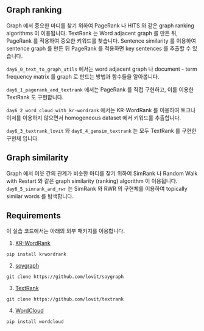 ## Graph ranking

Graph 에서 중요한 마디를 찾기 위하여 PageRank 나 HITS 와 같은 graph ranking algorithms 이 이용됩니다. TextRank 는 Word adjacent graph 를 만든 뒤, PageRank 를 적용하여 중요한 키워드를 찾습니다. Sentence similarity 를 이용하여 sentence graph 를 만든 뒤 PageRank 를 적용하면 key sentences 를 추출할 수 있습니다.

`day6_0_text_to_graph_utils` 에서는 word adjacent graph 나 document - term frequency matrix 를 graph 로 만드는 방법과 함수들을 알아봅니다.

`day6_1_pagerank_and_textrank` 에서는 PageRank 를 직접 구현하고, 이를 이용한 TextRank 도 구현합니다.

`day6_2_word_cloud_with_kr-wordrank` 에서는 KR-WordRank 를 이용하여 토크나이저를 이용하지 않으면서 homogeneous dataset 에서 키워드를 추출합니다.

`day6_3_textrank_lovit` 와 `day6_4_gensim_textrank` 는 모두 TextRank 를 구현한 구현체 입니다.

## Graph similarity

Graph 에서 이웃 간의 관계가 비슷한 마디를 찾기 위하여 SimRank 나 Random Walk with Restart 와 같은 graph similarity (ranking) algorithm 이 이용됩니다. `day6_5_simrank_and_rwr` 는 SimRank 와 RWR 의 구현체를 이용하여 topically similar words 를 탐색합니다.


## Requirements

이 실습 코드에서는 아래의 외부 패키지를 이용합니다.

1. [KR-WordRank](https://github.com/lovit/kr-wordrank)

```
pip install krwordrank
```

2. [soygraph](https://github.com/lovit/soygraph)

```
git clone https://github.com/lovit/soygraph
```

3. [TextRank](https://github.com/lovit/textrank)

```
git clone https://github.com/lovit/textrank
```

4. [WordCloud](https://github.com/lovit/textrank)

```
pip install wordcloud
```
